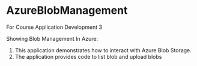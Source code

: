 # AzureBlobManagement
For Course Application Development 3

Showing Blob Management In Azure:

1) This application demonstrates how to interact with Azure Blob Storage.
2) The application provides code to list blob and upload blobs
